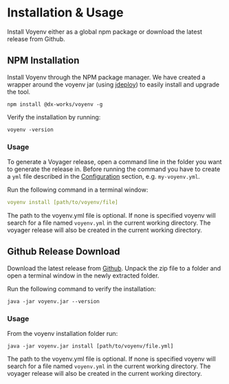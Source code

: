 # Installation & Usage
Install Voyenv either as a global npm package or download the latest release from Github.

## NPM Installation
Install Voyenv through the NPM package manager.
We have created a wrapper around the voyenv jar (using [jdeploy](https://github.com/shannah/jdeploy)) to easily install and upgrade the tool.

```shell
npm install @dx-works/voyenv -g
```

Verify the installation by running:
```shell
voyenv -version
```

### Usage
To generate a Voyager release, open a command line in the folder you want to generate the release in.
Before running the command you have to create a `yml` file described in the [Configuration](#Configuration) section, e.g. `my-voyenv.yml`.

Run the following command in a terminal window:
```yaml
voyenv install [path/to/voyenv/file]
```

The path to the voyenv.yml file is optional. If none is specified voyenv will search for a file named `voyenv.yml` in the current working directory.
The voyager release will also be created in the current working directory.

## Github Release Download

Download the latest release from [Github](https://github.com/dxworks/voyenv/releases). Unpack the zip file to a folder and open a terminal window in the newly extracted folder.

Run the following command to verify the installation:

```shell
java -jar voyenv.jar --version
```

### Usage
From the voyenv installation folder run:
```shell
java -jar voyenv.jar install [path/to/voyenv/file.yml]
```
The path to the voyenv.yml file is optional. If none is specified voyenv will search for a file named `voyenv.yml` in the current working directory.
The voyager release will also be created in the current working directory.
